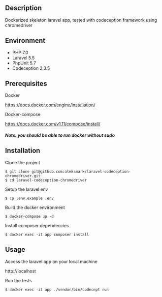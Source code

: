 ## Description

Dockerized skeleton laravel app, tested with codeception framework using chromedriver

## Environment

- PHP 7.0
- Laravel 5.5
- PhpUnit 5.7
- Codeception 2.3.5

## Prerequisites

Docker 

https://docs.docker.com/engine/installation/

Docker-compose

https://docs.docker.com/v1.11/compose/install/

##### Note: you should be able to run docker without sudo

## Installation

Clone the project
```
$ git clone git@github.com:aleksmark/laravel-codeception-chromedriver.git
$ cd laravel-codeception-chromedriver
```

Setup the laravel env
```
$ cp .env.example .env
```

Build the docker environment
```
$ docker-compose up -d
```

Install composer dependencies
```
$ docker exec -it app composer install
```

## Usage

Access the laravel app on your local machine

http://localhost

Run the tests

```
$ docker exec -it app ./vendor/bin/codecept run
```
